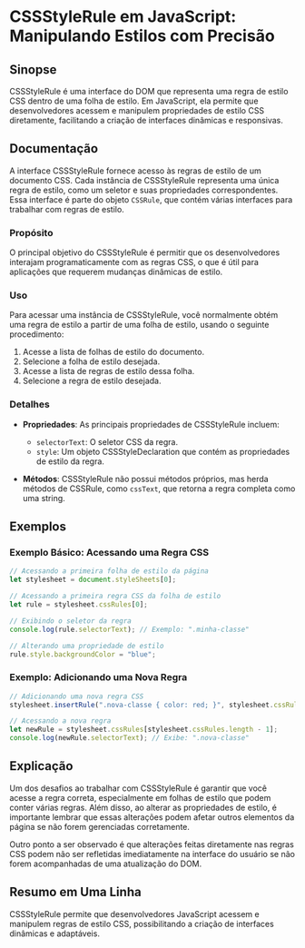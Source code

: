 <!--
Meta Description: # CSSStyleRule em JavaScript: Manipulando Estilos com Precisão ## Sinopse CSSStyleRule é uma interface do DOM que representa uma regra de estilo CSS d...
Meta Keywords: estilo, uma, regra, que, cssstylerule
-->

# CSSStyleRule em JavaScript: Manipulando Estilos com Precisão

## Sinopse
CSSStyleRule é uma interface do DOM que representa uma regra de estilo CSS dentro de uma folha de estilo. Em JavaScript, ela permite que desenvolvedores acessem e manipulem propriedades de estilo CSS diretamente, facilitando a criação de interfaces dinâmicas e responsivas.

## Documentação
A interface CSSStyleRule fornece acesso às regras de estilo de um documento CSS. Cada instância de CSSStyleRule representa uma única regra de estilo, como um seletor e suas propriedades correspondentes. Essa interface é parte do objeto `CSSRule`, que contém várias interfaces para trabalhar com regras de estilo.

### Propósito
O principal objetivo do CSSStyleRule é permitir que os desenvolvedores interajam programaticamente com as regras CSS, o que é útil para aplicações que requerem mudanças dinâmicas de estilo.

### Uso
Para acessar uma instância de CSSStyleRule, você normalmente obtém uma regra de estilo a partir de uma folha de estilo, usando o seguinte procedimento:

1. Acesse a lista de folhas de estilo do documento.
2. Selecione a folha de estilo desejada.
3. Acesse a lista de regras de estilo dessa folha.
4. Selecione a regra de estilo desejada.

### Detalhes
- **Propriedades**: As principais propriedades de CSSStyleRule incluem:
  - `selectorText`: O seletor CSS da regra.
  - `style`: Um objeto CSSStyleDeclaration que contém as propriedades de estilo da regra.
  
- **Métodos**: CSSStyleRule não possui métodos próprios, mas herda métodos de CSSRule, como `cssText`, que retorna a regra completa como uma string.

## Exemplos

### Exemplo Básico: Acessando uma Regra CSS
```javascript
// Acessando a primeira folha de estilo da página
let stylesheet = document.styleSheets[0];

// Acessando a primeira regra CSS da folha de estilo
let rule = stylesheet.cssRules[0];

// Exibindo o seletor da regra
console.log(rule.selectorText); // Exemplo: ".minha-classe"

// Alterando uma propriedade de estilo
rule.style.backgroundColor = "blue";
```

### Exemplo: Adicionando uma Nova Regra
```javascript
// Adicionando uma nova regra CSS
stylesheet.insertRule(".nova-classe { color: red; }", stylesheet.cssRules.length);

// Acessando a nova regra
let newRule = stylesheet.cssRules[stylesheet.cssRules.length - 1];
console.log(newRule.selectorText); // Exibe: ".nova-classe"
```

## Explicação
Um dos desafios ao trabalhar com CSSStyleRule é garantir que você acesse a regra correta, especialmente em folhas de estilo que podem conter várias regras. Além disso, ao alterar as propriedades de estilo, é importante lembrar que essas alterações podem afetar outros elementos da página se não forem gerenciadas corretamente.

Outro ponto a ser observado é que alterações feitas diretamente nas regras CSS podem não ser refletidas imediatamente na interface do usuário se não forem acompanhadas de uma atualização do DOM.

## Resumo em Uma Linha
CSSStyleRule permite que desenvolvedores JavaScript acessem e manipulem regras de estilo CSS, possibilitando a criação de interfaces dinâmicas e adaptáveis.
